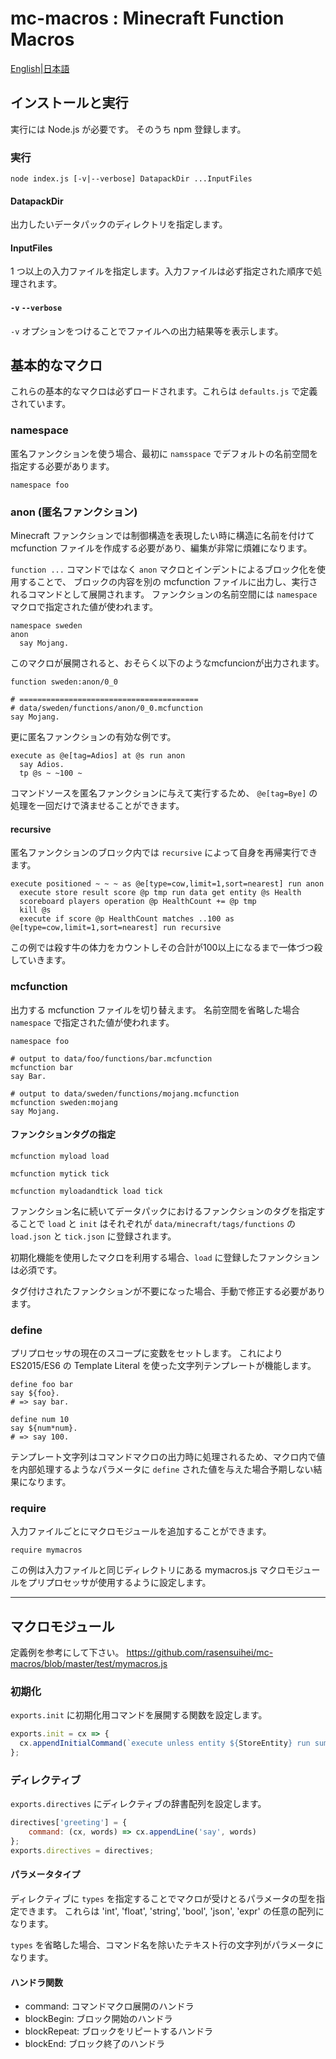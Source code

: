 # mc-macros : Minecraft Function Macros

[English](README.md)|[日本語](README.ja.md)

## インストールと実行
実行には Node.js が必要です。
そのうち npm 登録します。

### 実行
```
node index.js [-v|--verbose] DatapackDir ...InputFiles
```

#### DatapackDir
出力したいデータパックのディレクトリを指定します。

#### InputFiles
1 つ以上の入力ファイルを指定します。入力ファイルは必ず指定された順序で処理されます。

#### ``-v`` ``--verbose``
``-v`` オプションをつけることでファイルへの出力結果等を表示します。

## 基本的なマクロ
これらの基本的なマクロは必ずロードされます。これらは ``defaults.js`` で定義されています。

### namespace
匿名ファンクションを使う場合、最初に ``namsspace`` でデフォルトの名前空間を指定する必要があります。

```mcfunction
namespace foo
```

### anon (匿名ファンクション)
Minecraft ファンクションでは制御構造を表現したい時に構造に名前を付けて mcfunction ファイルを作成する必要があり、編集が非常に煩雑になります。

``function ...`` コマンドではなく ``anon`` マクロとインデントによるブロック化を使用することで、
ブロックの内容を別の mcfunction ファイルに出力し、実行されるコマンドとして展開されます。
ファンクションの名前空間には ``namespace`` マクロで指定された値が使われます。

```mcfunction
namespace sweden
anon
  say Mojang.
```

このマクロが展開されると、おそらく以下のようなmcfuncionが出力されます。

```mcfunction
function sweden:anon/0_0

# ========================================
# data/sweden/functions/anon/0_0.mcfunction
say Mojang.
```

更に匿名ファンクションの有効な例です。

```mcfunction
execute as @e[tag=Adios] at @s run anon
  say Adios.
  tp @s ~ ~100 ~
```

コマンドソースを匿名ファンクションに与えて実行するため、
``@e[tag=Bye]`` の処理を一回だけで済ませることができます。

#### recursive
匿名ファンクションのブロック内では ``recursive`` によって自身を再帰実行できます。
```mcfunction
execute positioned ~ ~ ~ as @e[type=cow,limit=1,sort=nearest] run anon
  execute store result score @p tmp run data get entity @s Health
  scoreboard players operation @p HealthCount += @p tmp
  kill @s
  execute if score @p HealthCount matches ..100 as @e[type=cow,limit=1,sort=nearest] run recursive
```

この例では殺す牛の体力をカウントしその合計が100以上になるまで一体づつ殺していきます。

### mcfunction
出力する mcfunction ファイルを切り替えます。
名前空間を省略した場合 ``namespace`` で指定された値が使われます。

```mcfunction
namespace foo

# output to data/foo/functions/bar.mcfunction
mcfunction bar
say Bar.

# output to data/sweden/functions/mojang.mcfunction
mcfunction sweden:mojang
say Mojang.
```

#### ファンクションタグの指定
```mcfunction
mcfunction myload load

mcfunction mytick tick

mcfunction myloadandtick load tick

```
ファンクション名に続いてデータパックにおけるファンクションのタグを指定することで
 ``load`` と ``init`` はそれぞれが
``data/minecraft/tags/functions`` の ``load.json`` と ``tick.json`` に登録されます。

初期化機能を使用したマクロを利用する場合、``load`` に登録したファンクションは必須です。

タグ付けされたファンクションが不要になった場合、手動で修正する必要があります。

### define
プリプロセッサの現在のスコープに変数をセットします。
これにより ES2015/ES6 の Template Literal を使った文字列テンプレートが機能します。

```mcfunction
define foo bar
say ${foo}.
# => say bar.

define num 10
say ${num*num}.
# => say 100.
```

テンプレート文字列はコマンドマクロの出力時に処理されるため、マクロ内で値を内部処理するようなパラメータに ``define`` された値を与えた場合予期しない結果になります。

### require
入力ファイルごとにマクロモジュールを追加することができます。

```mcfunction
require mymacros
```

この例は入力ファイルと同じディレクトリにある mymacros.js マクロモジュールをプリプロセッサが使用するように設定します。

---
## マクロモジュール

定義例を参考にして下さい。
https://github.com/rasensuihei/mc-macros/blob/master/test/mymacros.js

### 初期化
``exports.init`` に初期化用コマンドを展開する関数を設定します。

```javascript
exports.init = cx => {
  cx.appendInitialCommand(`execute unless entity ${StoreEntity} run summon minecraft:armor_stand ~ ~ ~ {UUIDMost: 0L, UUIDLeast: 0L, Marker: 1b}`);
};
```

### ディレクティブ
``exports.directives`` にディレクティブの辞書配列を設定します。

```javascript
directives['greeting'] = {
    command: (cx, words) => cx.appendLine('say', words)
};
exports.directives = directives;
```

#### パラメータタイプ
ディレクティブに ``types`` を指定することでマクロが受けとるパラメータの型を指定できます。
これらは 'int', 'float', 'string', 'bool', 'json', 'expr' の任意の配列になります。

``types`` を省略した場合、コマンド名を除いたテキスト行の文字列がパラメータになります。

#### ハンドラ関数
* command: コマンドマクロ展開のハンドラ
* blockBegin: ブロック開始のハンドラ
* blockRepeat: ブロックをリピートするハンドラ
* blockEnd: ブロック終了のハンドラ
